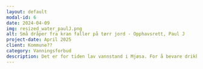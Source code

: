 ```yaml
---
layout: default
modal-id: 6
date: 2024-04-09
img: resized_water_paulJ.png
alt: Små dråper fra kran faller på tørr jord - Opphavsrett, Paul J
project-date: April 2025
client: Kommune??
category: Vanningsforbud
description: Det er for tiden lav vannstand i Mjøsa. For å bevare drikkevannskvaliteten ber vi innbyggere om å unngå unødvendig bruk av vann. Det er derfor forbudt å vanne plen og sløse.
---
```

